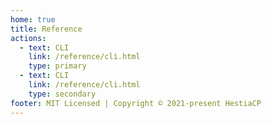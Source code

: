 ```yaml
---
home: true
title: Reference
actions:
  - text: CLI
    link: /reference/cli.html
    type: primary
  - text: CLI
    link: /reference/cli.html
    type: secondary
footer: MIT Licensed | Copyright © 2021-present HestiaCP
---
```

